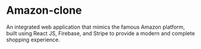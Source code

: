 # Amazon-clone
An integrated web application that mimics the famous Amazon platform, built using React JS, Firebase, and Stripe to provide a modern and complete shopping experience.

